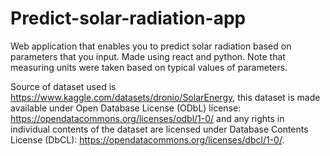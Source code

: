 # Predict-solar-radiation-app
Web application that enables you to predict solar radiation based on parameters that you input.
Made using react and python.
Note that measuring units were taken based on typical values of parameters.

Source of dataset used is https://www.kaggle.com/datasets/dronio/SolarEnergy, this dataset is made available under Open Database License (ODbL) license: https://opendatacommons.org/licenses/odbl/1-0/
and any rights in individual contents of the dataset are licensed under Database Contents License (DbCL): https://opendatacommons.org/licenses/dbcl/1-0/.